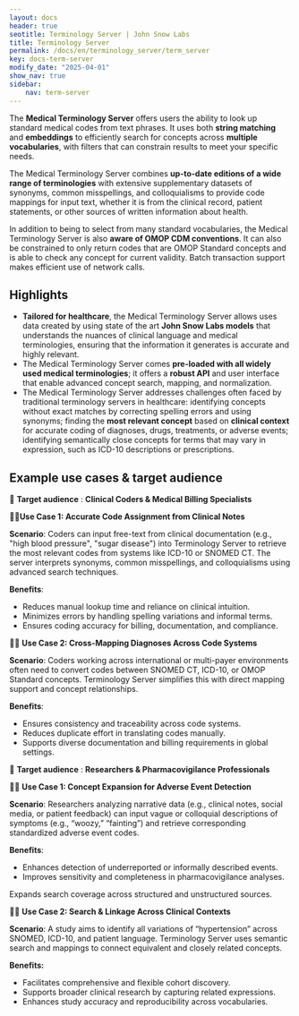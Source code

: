 ```yaml
---
layout: docs
header: true
seotitle: Terminology Server | John Snow Labs
title: Terminology Server 
permalink: /docs/en/terminology_server/term_server
key: docs-term-server
modify_date: "2025-04-01"
show_nav: true
sidebar:
    nav: term-server
---
```


The **Medical Terminology Server** offers users the ability to look up standard medical codes from text phrases. It uses both **string matching** and **embeddings** to efficiently search for concepts across **multiple vocabularies**, with filters that can constrain results to meet your specific needs. 

The Medical Terminology Server combines **up-to-date editions of a wide range of terminologies** with extensive supplementary datasets of synonyms, common misspellings, and colloquialisms to provide code mappings for input text, whether it is from the clinical record, patient statements, or other sources of written information about health. 

In addition to being to select from many standard vocabularies, the Medical Terminology Server is also **aware of OMOP CDM conventions**. It can also be constrained to only return codes that are OMOP Standard concepts and is able to check any concept for current validity. Batch transaction support makes efficient use of network calls.


## Highlights
* **Tailored for healthcare**, the Medical Terminology Server allows uses data created by using state of the art **John Snow Labs models** that understands the nuances of clinical language and medical terminologies, ensuring that the information it generates is accurate and highly relevant.
* The Medical Terminology Server comes **pre-loaded with all widely used medical terminologies**; it offers a **robust API** and user interface that enable advanced concept search, mapping, and normalization.
* The Medical Terminology Server addresses challenges often faced by traditional terminology servers in healthcare: identifying concepts without exact matches by correcting spelling errors and using synonyms; finding the **most relevant concept** based on **clinical context** for accurate coding of diagnoses, drugs, treatments, or adverse events; identifying semantically close concepts for terms that may vary in expression, such as ICD-10 descriptions or prescriptions.

## Example use cases & target audience

🎯 **Target audience** :  **Clinical Coders & Medical Billing Specialists**


🧑‍🔬**Use Case 1: Accurate Code Assignment from Clinical Notes**

**Scenario**: Coders can input free-text from clinical documentation (e.g., "high blood pressure", "sugar disease") into Terminology Server to retrieve the most relevant codes from systems like ICD-10 or SNOMED CT. The server interprets synonyms, common misspellings, and colloquialisms using advanced search techniques.

**Benefits**:

* Reduces manual lookup time and reliance on clinical intuition.
* Minimizes errors by handling spelling variations and informal terms.
* Ensures coding accuracy for billing, documentation, and compliance.


🧑‍🔬 **Use Case 2: Cross-Mapping Diagnoses Across Code Systems**

**Scenario**: Coders working across international or multi-payer environments often need to convert codes between SNOMED CT, ICD-10, or OMOP Standard concepts. Terminology Server simplifies this with direct mapping support and concept relationships.

**Benefits**:

* Ensures consistency and traceability across code systems.
* Reduces duplicate effort in translating codes manually.
* Supports diverse documentation and billing requirements in global settings.

🎯 **Target audience** :  **Researchers & Pharmacovigilance Professionals**


🧑‍🔬 **Use Case 1: Concept Expansion for Adverse Event Detection**

**Scenario**: Researchers analyzing narrative data (e.g., clinical notes, social media, or patient feedback) can input vague or colloquial descriptions of symptoms (e.g., “woozy,” “fainting”) and retrieve corresponding standardized adverse event codes.

**Benefits**:

* Enhances detection of underreported or informally described events.
* Improves sensitivity and completeness in pharmacovigilance analyses.

Expands search coverage across structured and unstructured sources.


🧑‍🔬 **Use Case 2: Search & Linkage Across Clinical Contexts**

**Scenario**: A study aims to identify all variations of “hypertension” across SNOMED, ICD-10, and patient language. Terminology Server uses semantic search and mappings to connect equivalent and closely related concepts.

**Benefits:**

* Facilitates comprehensive and flexible cohort discovery.
* Supports broader clinical research by capturing related expressions.
* Enhances study accuracy and reproducibility across vocabularies.



